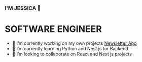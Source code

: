 ### I'M JESSICA 👋

# SOFTWARE ENGINEER

- 🔭 I’m currently working on my own projects [Newsletter App](https://github.com/jessicauk/newsletter-backend)
- 🌱 I’m currently learning Python and Nest js for Backend
- 👯 I’m looking to collaborate on React and Next js projects

